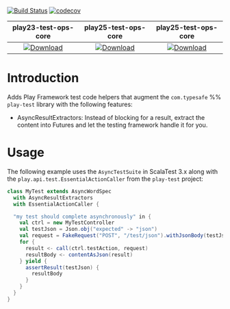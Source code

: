 [![Build Status](https://travis-ci.org/rallyhealth/play-test-ops.svg?branch=master)](https://travis-ci.org/rallyhealth/play-test-ops)
[![codecov](https://codecov.io/gh/rallyhealth/play-test-ops/branch/master/graph/badge.svg)](https://codecov.io/gh/rallyhealth/play-test-ops)

| play23-test-ops-core | play25-test-ops-core | play25-test-ops-core |
| :------------------: | :------------------: | :------------------: |
| [ ![Download](https://api.bintray.com/packages/rallyhealth/maven/play25-test-ops-core/images/download.svg) ](https://bintray.com/rallyhealth/maven/play25-test-ops-core/_latestVersion) | [ ![Download](https://api.bintray.com/packages/rallyhealth/maven/play26-test-ops-core/images/download.svg) ](https://bintray.com/rallyhealth/maven/play26-test-ops-core/_latestVersion) | [ ![Download](https://api.bintray.com/packages/rallyhealth/maven/play27-test-ops-core/images/download.svg) ](https://bintray.com/rallyhealth/maven/play27-test-ops-core/_latestVersion) |

# Introduction

Adds Play Framework test code helpers that augment the `com.typesafe` %% `play-test` library
with the following features:

- AsyncResultExtractors: Instead of blocking for a result, extract the content into Futures
  and let the testing framework handle it for you.

# Usage

The following example uses the `AsyncTestSuite` in ScalaTest 3.x along with the
`play.api.test.EssentialActionCaller` from the `play-test` project:

```scala
class MyTest extends AsyncWordSpec
  with AsyncResultExtractors
  with EssentialActionCaller {

  "my test should complete asynchronously" in {
    val ctrl = new MyTestController
    val testJson = Json.obj("expected" -> "json")
    val request = FakeRequest("POST", "/test/json").withJsonBody(testJson)
    for {
      result <- call(ctrl.testAction, request)
      resultBody <- contentAsJson(result)
    } yield {
      assertResult(testJson) {
        resultBody
      }
    }
  }
}
```
